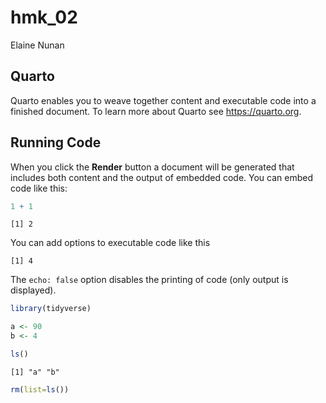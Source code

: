 hmk_02
================
Elaine Nunan

## Quarto

Quarto enables you to weave together content and executable code into a
finished document. To learn more about Quarto see <https://quarto.org>.

## Running Code

When you click the **Render** button a document will be generated that
includes both content and the output of embedded code. You can embed
code like this:

``` r
1 + 1
```

    [1] 2

You can add options to executable code like this

    [1] 4

The `echo: false` option disables the printing of code (only output is
displayed).

``` r
library(tidyverse)

a <- 90
b <- 4

ls()
```

    [1] "a" "b"

``` r
rm(list=ls())
```
